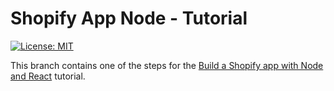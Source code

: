 # Shopify App Node - Tutorial

[![License: MIT](https://img.shields.io/badge/License-MIT-green.svg)](LICENSE.md)

This branch contains one of the steps for the [Build a Shopify app with Node and React](https://developers.shopify.com/tutorials/build-a-shopify-app-with-node-and-react) tutorial.
